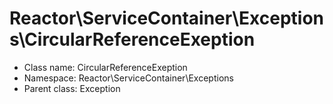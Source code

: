 Reactor\ServiceContainer\Exceptions\CircularReferenceExeption
===============






* Class name: CircularReferenceExeption
* Namespace: Reactor\ServiceContainer\Exceptions
* Parent class: Exception








